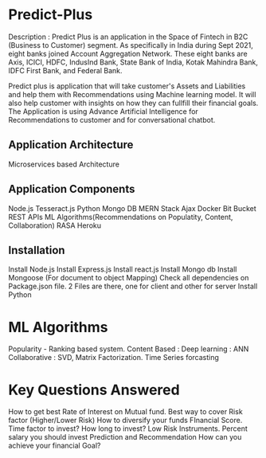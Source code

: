 # Predict-Plus

Description : Predict Plus is an application in the Space of Fintech in B2C (Business to Customer) segment. 
As specifically in India during Sept 2021, eight banks joined Account Aggregation Network. 
These eight banks are Axis, ICICI, HDFC, IndusInd Bank, State Bank of India, Kotak Mahindra Bank, IDFC First Bank, and Federal Bank. 

Predict plus is application that will take customer's Assets and Liabilities and help them with Recommendations using Machine learning model. 
It will also help customer with insights on how they can fullfill their financial goals. 
The Application is using Advance Artificial Intelligence for Recommendations to customer and for conversational chatbot.

## Application Architecture

Microservices based Architecture

## Application Components

Node.js
Tesseract.js
Python
Mongo DB
MERN Stack
Ajax
Docker
Bit Bucket
REST APIs
ML Algorithms(Recommendations on Populatity, Content, Collaboration)
RASA 
Heroku


## Installation

Install Node.js 
Install Express.js
Install react.js
Install Mongo db
Install Mongoose (For document to object Mapping)
Check all dependencies on Package.json file. 2 Files are there, one for client and other for server
Install Python

# ML Algorithms

Popularity - Ranking based system. 
Content Based : Deep learning : ANN 
Collaborative : SVD, Matrix Factorization. 
Time Series forcasting

# Key Questions Answered

How to get best Rate of Interest on Mutual fund. 
Best way to cover Risk factor (Higher/Lower Risk)
How to diversify your funds 
FInancial Score. 
Time factor to invest? How long to invest?
Low Risk Instruments. 
Percent salary you should invest 
Prediction and Recommendation
How can you achieve your financial Goal?
